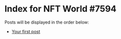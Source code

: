 # Index for NFT World #7594
Posts will be displayed in the order below:

- [Your first post](./001-first.md)


